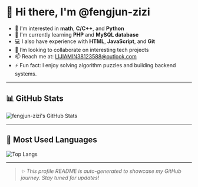 # 👋 Hi there, I'm @fengjun-zizi

- 👀 I'm interested in **math**, **C/C++**, and **Python**
- 🌱 I'm currently learning **PHP** and **MySQL database**
- 💻 I also have experience with **HTML**, **JavaScript**, and **Git**
- 💬 I’m looking to collaborate on interesting tech projects
- 📫 Reach me at: [LIJIAMIN38123588@outlook.com](mailto:LIJIAMIN38123588@outlook.com)
- ⚡ Fun fact: I enjoy solving algorithm puzzles and building backend systems.

---

## 📊 GitHub Stats

![fengjun-zizi's GitHub Stats](https://github-readme-stats.vercel.app/api?username=fengjun-zizi&show_icons=true&theme=tokyonight)

---

## 📌 Most Used Languages

![Top Langs](https://github-readme-stats.vercel.app/api/top-langs/?username=fengjun-zizi&layout=compact&theme=tokyonight)

---

> _✨ This profile README is auto-generated to showcase my GitHub journey. Stay tuned for updates!_  
